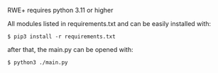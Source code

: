 RWE+ requires python 3.11 or higher

All modules listed in requirements.txt and can be easily installed with:

`$ pip3 install -r requirements.txt`

after that, the main.py can be opened with:

`$ python3 ./main.py`

